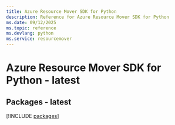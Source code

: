 ```yaml
---
title: Azure Resource Mover SDK for Python
description: Reference for Azure Resource Mover SDK for Python
ms.date: 09/12/2025
ms.topic: reference
ms.devlang: python
ms.service: resourcemover
---
```

# Azure Resource Mover SDK for Python - latest
## Packages - latest
[!INCLUDE [packages](resource-mover-index.md)]